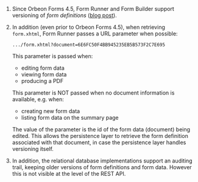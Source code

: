 1. Since Orbeon Forms 4.5, Form Runner and Form Builder support versioning of _form definitions_ ([blog post](http://blog.orbeon.com/2014/02/form-versioning.html)).

2. In addition (even prior to Orbeon Forms 4.5), when retrieving `form.xhtml`, Form Runner passes a URL parameter when possible:

    ```
    .../form.xhtml?document=6E6FC50F4BB945235EB5B573F2C7E695
    ```

    This parameter is passed when:

    * editing form data
    * viewing form data
    * producing a PDF

    This parameter is NOT passed when no document information is available, e.g. when:

    * creating new form data
    * listing form data on the summary page

    The value of the parameter is the id of the form data (document) being edited. This allows the persistence layer to retrieve the form definition associated with that document, in case the persistence layer handles versioning itself.

3. In addition, the relational database implementations support an auditing trail, keeping older versions of form definitions and form data. However this is not visible at the level of the REST API.